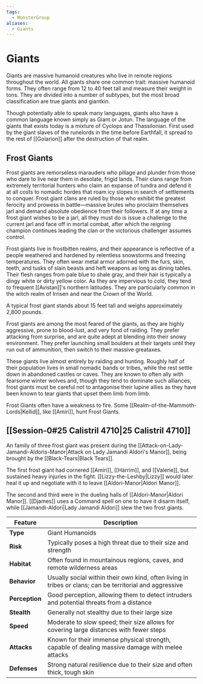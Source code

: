 ```yaml
---
tags:
  - MonsterGroup
aliases:
  - Giants
---
```

# Giants
Giants are massive humanoid creatures who live in remote regions throughout the world. All giants share one common trait: massive humanoid forms. They often range from 12 to 40 feet tall and measure their weight in tons. They are divided into a number of subtypes, but the most broad classification are true giants and giantkin.

Though potentially able to speak many languages, giants also have a common language known simply as Giant or Jotun. The language of the giants that exists today is a mixture of Cyclops and Thassilonian. First used by the giant slaves of the runelords in the time before Earthfall, it spread to the rest of [[Golarion]] after the destruction of that realm.
## Frost Giants
Frost giants are remorseless marauders who pillage and plunder from those who dare to live near them in desolate, frigid lands. Their clans range from extremely territorial hunters who claim an expanse of tundra and defend it at all costs to nomadic hordes that roam icy slopes in search of settlements to conquer. Frost giant clans are ruled by those who exhibit the greatest ferocity and prowess in battle—massive brutes who proclaim themselves jarl and demand absolute obedience from their followers. If at any time a frost giant wishes to be a jarl, all they must do is issue a challenge to the current jarl and face off in mortal combat, after which the reigning champion continues leading the clan or the victorious challenger assumes control.

Frost giants live in frostbitten realms, and their appearance is reflective of a people weathered and hardened by relentless snowstorms and freezing temperatures. They often wear metal armor adorned with the furs, skin, teeth, and tusks of slain beasts and heft weapons as long as dining tables. Their flesh ranges from pale blue to shale gray, and their hair is typically a dingy white or dirty yellow color. As they are impervious to cold, they tend to frequent [[Avistan]]'s northern latitudes. They are particularly common in the witch realm of Irrisen and near the Crown of the World.

A typical frost giant stands about 15 feet tall and weighs approximately 2,800 pounds.

Frost giants are among the most feared of the giants, as they are highly aggressive, prone to blood-lust, and very fond of raiding. They prefer attacking from surprise, and are quite adept at blending into their snowy environment. They prefer launching small boulders at their targets until they run out of ammunition, then switch to their massive greataxes.

These giants live almost entirely by raiding and hunting. Roughly half of their population lives in small nomadic bands or tribes, while the rest settle down in abandoned castles or caves. They are known to often ally with fearsome winter wolves and, though they tend to dominate such alliances, frost giants must be careful not to antagonise their lupine allies as they have been known to tear giants that upset them limb from limb.

Frost Giants often have a weakness to fire. Some [[Realm-of-the-Mammoth-Lords|Kellid]], like [[Amiri]], hunt Frost Giants.

## [[Session-0#25 Calistril 4710|25 Calistril 4710]]
An family of three frost giant was present during the [[Attack-on-Lady-Jamandi-Aldoris-Manor|Attack on Lady Jamandi Aldori's Manor]], being brought by the [[Black-Tears|Black Tears]]. 

The first frost giant had cornered [[Amiri]], [[Harrim]], and [[Valerie]], but sustained heavy injuries in the fight. [[Lizzy-the-Leshby|Lizzy]] would later heal it up and negotiate with it to leave [[Aldori-Manor|Aldori Manor]]. 

The second and third were in the dueling halls of [[Aldori-Manor|Aldori Manor]]. [[Djames]] uses a Command spell on one to have it disarm itself, while [[Jamandi-Aldori|Lady Jamandi Aldori]] slew the two frost giants. 

| **Feature**    | **Description**                                                                                          |
| -------------- | -------------------------------------------------------------------------------------------------------- |
| **Type**       | Giant Humanoids                                                                                          |
| **Risk**       | Typically poses a high threat due to their size and strength                                             |
| **Habitat**    | Often found in mountainous regions, caves, and remote wilderness areas                                   |
| **Behavior**   | Usually social within their own kind, often living in tribes or clans; can be territorial and aggressive |
| **Perception** | Good perception, allowing them to detect intruders and potential threats from a distance                 |
| **Stealth**    | Generally not stealthy due to their large size                                                           |
| **Speed**      | Moderate to slow speed; their size allows for covering large distances with fewer steps                  |
| **Attacks**    | Known for their immense physical strength, capable of dealing massive damage with melee attacks          |
| **Defenses**   | Strong natural resilience due to their size and often thick, tough skin                                  |